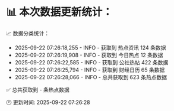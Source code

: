 📊 本次数据更新统计：
==========================

📈 数据分类统计：
- 2025-09-22 07:26:18,255 - INFO - 获取到 热点资讯 124 条数据
- 2025-09-22 07:26:19,908 - INFO - 获取到 今日热点 12 条数据
- 2025-09-22 07:26:22,585 - INFO - 获取到 公社热帖 422 条数据
- 2025-09-22 07:26:25,794 - INFO - 获取到 财经日历 65 条数据
- 2025-09-22 07:26:28,066 - INFO - 总共获取到 623 条热点数据

✅ 总共获取到 - 条热点数据

🕐 更新时间: 2025-09-22 07:26:28
